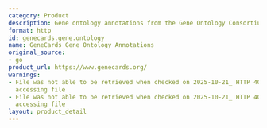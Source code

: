 ```yaml
---
category: Product
description: Gene ontology annotations from the Gene Ontology Consortium
format: http
id: genecards.gene.ontology
name: GeneCards Gene Ontology Annotations
original_source:
- go
product_url: https://www.genecards.org/
warnings:
- File was not able to be retrieved when checked on 2025-10-21_ HTTP 403 error when
  accessing file
- File was not able to be retrieved when checked on 2025-10-21_ HTTP 403 error when
  accessing file
layout: product_detail
---
```

